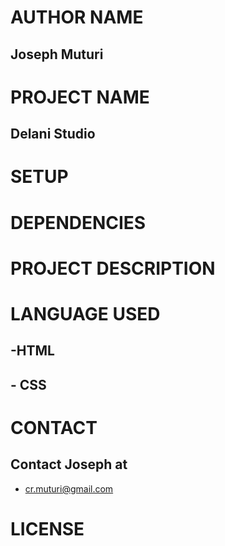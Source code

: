 # AUTHOR NAME
## Joseph Muturi

# PROJECT NAME 
## Delani Studio

# SETUP

# DEPENDENCIES
## 

# PROJECT DESCRIPTION

# LANGUAGE USED
## -HTML
## - CSS 

# CONTACT
## Contact Joseph at
- cr.muturi@gmail.com

# LICENSE

